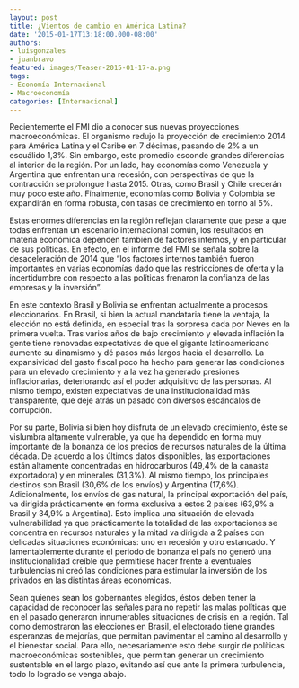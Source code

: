 ```yaml
---
layout: post
title: ¿Vientos de cambio en América Latina?
date: '2015-01-17T13:18:00.000-08:00'
authors:
- luisgonzales
- juanbravo
featured: images/Teaser-2015-01-17-a.png
tags:
- Economía Internacional
- Macroeconomía
categories: [Internacional]
---
```


Recientemente el FMI dio a conocer sus nuevas proyecciones macroeconómicas. El organismo redujo la proyección de crecimiento 2014 para América Latina y el Caribe en 7 décimas, pasando de 2% a un escuálido 1,3%. Sin embargo, este promedio esconde grandes diferencias al interior de la región. Por un lado, hay economías como Venezuela y Argentina que enfrentan una recesión, con perspectivas de que la contracción se prolongue hasta 2015. Otras, como Brasil y Chile crecerán muy poco este año. Finalmente, economías como Bolivia y Colombia se expandirán en forma robusta, con tasas de crecimiento en torno al 5%.

Estas enormes diferencias en la región reflejan claramente que pese a que todas enfrentan un escenario internacional común, los resultados en materia económica dependen también de factores internos, y en particular de sus políticas. En efecto, en el informe del FMI se señala sobre la desaceleración de 2014 que “los factores internos también fueron importantes en varias economías dado que las restricciones de oferta y la incertidumbre con respecto a las políticas frenaron la confianza de las empresas y la inversión”.

En este contexto Brasil y Bolivia se enfrentan actualmente a procesos eleccionarios. En Brasil, si bien la actual mandataria tiene la ventaja, la elección no está definida, en especial tras la sorpresa dada por Neves en la primera vuelta. Tras varios años de bajo crecimiento y elevada inflación la gente tiene renovadas expectativas de que el gigante latinoamericano aumente su dinamismo y dé pasos más largos hacia el desarrollo. La expansividad del gasto fiscal poco ha hecho para generar las condiciones para un elevado crecimiento y a la vez ha generado presiones inflacionarias, deteriorando así el poder adquisitivo de las personas. Al mismo tiempo, existen expectativas de una institucionalidad más transparente, que deje atrás un pasado con diversos escándalos de corrupción.

Por su parte, Bolivia si bien hoy disfruta de un elevado crecimiento, éste se vislumbra altamente vulnerable, ya que ha dependido en forma muy importante de la bonanza de los precios de recursos naturales de la última década. De acuerdo a los últimos datos disponibles, las exportaciones están altamente concentradas en hidrocarburos (49,4% de la canasta exportadora) y en minerales (31,3%). Al mismo tiempo, los principales destinos son Brasil (30,6% de los envíos) y Argentina (17,6%). Adicionalmente, los envíos de gas natural, la principal exportación del país, va dirigida prácticamente en forma exclusiva a estos 2 países (63,9% a Brasil y 34,9% a Argentina). Esto implica una situación de elevada vulnerabilidad ya que prácticamente la totalidad de las exportaciones se concentra en recursos naturales y la mitad va dirigida a 2 países con delicadas situaciones económicas: uno en recesión y otro estancado. Y lamentablemente durante el periodo de bonanza el país no generó una institucionalidad creíble que permitiese hacer frente a eventuales turbulencias ni creó las condiciones para estimular la inversión de los privados en las distintas áreas económicas.

Sean quienes sean los gobernantes elegidos, éstos deben tener la capacidad de reconocer las señales para no repetir las malas políticas que en el pasado generaron innumerables situaciones de crisis en la región. Tal como demostraron las elecciones en Brasil, el electorado tiene grandes esperanzas de mejorías, que permitan pavimentar el camino al desarrollo y el bienestar social. Para ello, necesariamente esto debe surgir de políticas macroeconómicas sostenibles, que permitan generar un crecimiento sustentable en el largo plazo, evitando así que ante la primera turbulencia, todo lo logrado se venga abajo.
